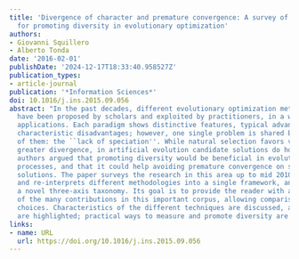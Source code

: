 ```yaml
---
title: 'Divergence of character and premature convergence: A survey of methodologies
  for promoting diversity in evolutionary optimization'
authors:
- Giovanni Squillero
- Alberto Tonda
date: '2016-02-01'
publishDate: '2024-12-17T18:33:40.958527Z'
publication_types:
- article-journal
publication: '*Information Sciences*'
doi: 10.1016/j.ins.2015.09.056
abstract: "In the past decades, different evolutionary optimization methodologies
  have been proposed by scholars and exploited by practitioners, in a wide range of
  applications. Each paradigm shows distinctive features, typical advantages, and
  characteristic disadvantages; however, one single problem is shared by almost all
  of them: the ``lack of speciation''. While natural selection favors variations toward
  greater divergence, in artificial evolution candidate solutions do homologize. Many
  authors argued that promoting diversity would be beneficial in evolutionary optimization
  processes, and that it could help avoiding premature convergence on sub-optimal
  solutions. The paper surveys the research in this area up to mid 2010s, it re-orders
  and re-interprets different methodologies into a single framework, and proposes
  a novel three-axis taxonomy. Its goal is to provide the reader with a unifying view
  of the many contributions in this important corpus, allowing comparisons and informed
  choices. Characteristics of the different techniques are discussed, and similarities
  are highlighted; practical ways to measure and promote diversity are also suggested."
links:
- name: URL
  url: https://doi.org/10.1016/j.ins.2015.09.056
---
```

